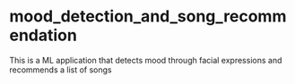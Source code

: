 # mood_detection_and_song_recommendation
This is a ML application that detects mood through facial expressions and recommends a list of songs
